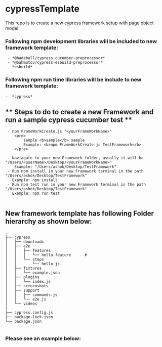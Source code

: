 # cypressTemplate
This repo is to create a new cypress framework setup with page object model

### Following npm **development libraries** will be included to new framework template:

```
 - *@badeball/cypress-cucumber-preprocessor*
 - *@bahmutov/cypress-esbuild-preprocessor*
 - *esbuild*

```

### Following npm **run time libraries** will be include to new framework template:
```
-  *cypress*

```

## ** Steps to do to create a new Framework and run a sample cypress cucumber test **

```
 - npm FrameWorkCreate.js "<yourFrameWorkName>"
    <pre>
        sample <b>sample</b> sample
        Example: <b>npm FrameWorkCreate.js TestFramework</b>
    </pre>
    
 - Naviagate to your new Framework folder, usually it will be "/Users/<userName>/Desktop/<yourFrameWorkName>"
    Example: "/Users/ashok/Desktop/TestFramework"
 - Run npm install in your new Framework terminal in the path "/Users/ashok/Desktop/TestFramework"
   Example: npm install 
 - Run npm test run in your new Framework terminal in the path "/Users/ashok/Desktop/TestFramework"
   Example: npm run test
  
```
 
## New framework template has following Folder hierarchy as shown below:
```
.
├── cypress
│   ├── downloads
│   ├── e2e
│   │   ├── features
│   │   │   └── hello.feature      #
│   │   └── steps
│   │       └── hello.js
│   ├── fixtures
│   │   └── example.json
│   ├── plugins
│   │   └── index.js
│   ├── screenshots
│   ├── support
│   │   ├── commands.js
│   │   └── e2e.js 
│   └── videos
|
├── cypress.config.js
├── package-lock.json
└── package.json


```
 

### Please see an example below:


